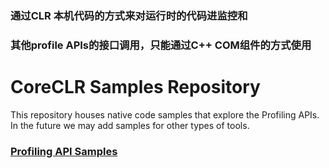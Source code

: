 ### 通过CLR 本机代码的方式来对运行时的代码进监控和
### 其他profile APIs的接口调用，只能通过C++ COM组件的方式使用

# CoreCLR Samples Repository

This repository houses native code samples that explore the Profiling APIs. In the future we may add samples for other types of tools.

### [Profiling API Samples](https://github.com/Microsoft/clr-samples/tree/master/ProfilingAPI)
